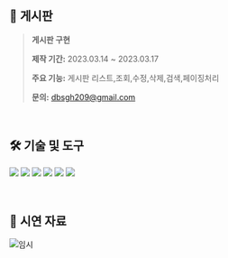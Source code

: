 
## **📝 게시판**

> **게시판 구현** 
>
> **제작 기간:** 2023.03.14 ~ 2023.03.17
>
> **주요 기능:** 게시판 리스트,조회,수정,삭제,검색,페이징처리
>
> **문의:** dbsgh209@gmail.com

<br />

## **🛠 기술 및 도구**

<img src="https://img.shields.io/badge/Java-007396?style=flat&logo=Java&logoColor=white"/> <img src="https://img.shields.io/badge/HTML-E34F26?style=flat&logo=HTML5&logoColor=white"/> <img src="https://img.shields.io/badge/CSS-1572B6?style=flat&logo=CSS3&logoColor=white"/> <img src="https://img.shields.io/badge/JavaScript-F7DF1E?style=flat&logo=JavaScript&logoColor=white"/> <img src="https://img.shields.io/badge/Spring Boot-6DB33F?style=flat&logo=Spring Boot&logoColor=white"/> 
<img src="https://img.shields.io/badge/Bootstrap-7952B3?style=flat&logo=Bootstrap&logoColor=white"/>

<br />


## **💽 시연 자료**

![임시]()



